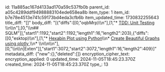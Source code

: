 id: 11a885ac167d4133ad170a59c537fb0b
parent_id: a05c4289ddf94988883104ede658ea8b
item_type: 1
item_id: b7e78e4513e741c59173bd4eda3cfb6b
item_updated_time: 1730832255643
title_diff: "[]"
body_diff: "[{\"diffs\":[[0,\"oqbMrp)\\\n\"],[1,\"* [TDD: Unit Testing ](https://www.linkedin.com/posts/valentinajemuovic_tdd-unittesting-softwareengineering-activity-7259472115387576320-htnq?utm_source=share&utm_medium=member_desktop)\\\n\\\n\"],[0,\"\\\n## SQLM\"]],\"start1\":1192,\"start2\":1192,\"length1\":16,\"length2\":203},{\"diffs\":[[0,\"esktop)\\\n\"],[1,\"* [Hexabin Plot using Python](https://www.linkedin.com/posts/pythonclcoding_hexabin-plot-using-python-activity-7259598555948929024-CRYg?utm_source=share&utm_medium=member_desktop)\\\n* [Create Beautiful Graphs using plotly ](https://www.linkedin.com/posts/pythonclcoding_create-beautiful-graphs-using-plotly-free-activity-7259395253785268225-vmi6?utm_source=share&utm_medium=member_desktop)\\\n* \\\n\\\n\\\n\"],[0,\"\\\n\\\n|Exten\"]],\"start1\":3072,\"start2\":3072,\"length1\":16,\"length2\":409}]"
metadata_diff: {"new":{},"deleted":[]}
encryption_cipher_text: 
encryption_applied: 0
updated_time: 2024-11-05T18:45:23.370Z
created_time: 2024-11-05T18:45:23.370Z
type_: 13